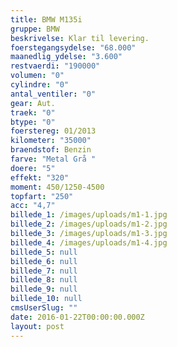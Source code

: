 ```yaml
---
title: BMW M135i
gruppe: BMW
beskrivelse: Klar til levering.
foerstegangsydelse: "68.000"
maanedlig_ydelse: "3.600"
restvaerdi: "190000"
volumen: "0"
cylindre: "0"
antal_ventiler: "0"
gear: Aut.
traek: "0"
btype: "0"
foerstereg: 01/2013
kilometer: "35000"
braendstof: Benzin
farve: "Metal Grå "
doere: "5"
effekt: "320"
moment: 450/1250-4500
topfart: "250"
acc: "4,7"
billede_1: /images/uploads/m1-1.jpg
billede_2: /images/uploads/m1-2.jpg
billede_3: /images/uploads/m1-3.jpg
billede_4: /images/uploads/m1-4.jpg
billede_5: null
billede_6: null
billede_7: null
billede_8: null
billede_9: null
billede_10: null
cmsUserSlug: ""
date: 2016-01-22T00:00:00.000Z
layout: post
---
```


